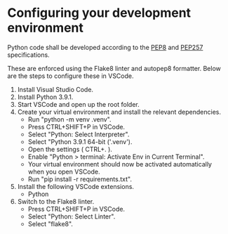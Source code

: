# Configuring your development environment

Python code shall be developed according to the [PEP8](https://pep8.org/) and [PEP257](https://www.python.org/dev/peps/pep-0257/) specifications.

These are enforced using the Flake8 linter and autopep8 formatter. Below are the steps to configure these in VSCode.

1. Install Visual Studio Code.
2. Install Python 3.9.1.
3. Start VSCode and open up the root folder.
4. Create your virtual environment and install the relevant dependencies.
   - Run "python -m venv .venv".
   - Press CTRL+SHIFT+P in VSCode.
   - Select "Python: Select Interpreter".
   - Select "Python 3.9.1 64-bit ('.venv').
   - Open the settings ( CTRL+. ).
   - Enable "Python > terminal: Activate Env in Current Terminal".
   - Your virtual environment should now be activated automatically when you open VSCode.
   - Run "pip install -r requirements.txt".
5. Install the following VSCode extensions.
   - Python
6. Switch to the Flake8 linter.
   - Press CTRL+SHIFT+P in VSCode.
   - Select "Python: Select Linter".
   - Select "flake8".
